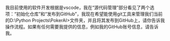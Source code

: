 我目前使用的软件开发根据是vscode，我在“源代码管理”部分看见了两个选项：“初始化仓库”和“发布到GitHub”，我现在希望能使用git工具来管理我们当前的D:\Python Projects\PokerAI>文件夹，并且将其发布到GitHub上，请你告诉我操作流程。如果有任何需要我提供的信息，例如我的GitHub账号信息，请告诉我。